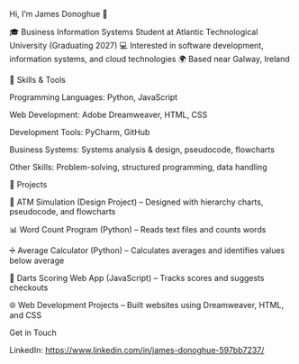 Hi, I’m James Donoghue 👋

🎓 Business Information Systems Student at Atlantic Technological University (Graduating 2027)
💻 Interested in software development, information systems, and cloud technologies
🌍 Based near Galway, Ireland

🔧 Skills & Tools

Programming Languages: Python, JavaScript

Web Development: Adobe Dreamweaver, HTML, CSS

Development Tools: PyCharm, GitHub

Business Systems: Systems analysis & design, pseudocode, flowcharts

Other Skills: Problem-solving, structured programming, data handling

📂 Projects

🏦 ATM Simulation (Design Project) – Designed with hierarchy charts, pseudocode, and flowcharts

📊 Word Count Program (Python) – Reads text files and counts words

➗ Average Calculator (Python) – Calculates averages and identifies values below average

🎯 Darts Scoring Web App (JavaScript) – Tracks scores and suggests checkouts

🌐 Web Development Projects – Built websites using Dreamweaver, HTML, and CSS

Get in Touch

LinkedIn: https://www.linkedin.com/in/james-donoghue-597bb7237/
